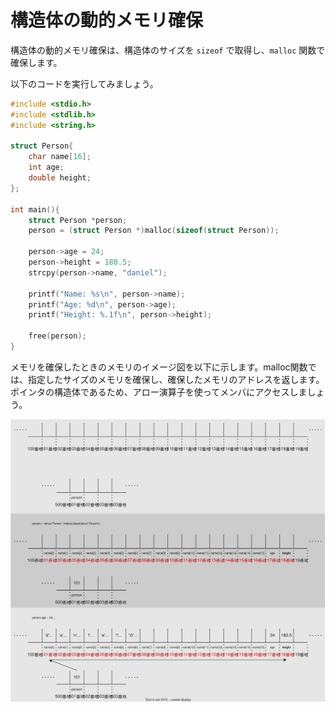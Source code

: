 # 構造体の動的メモリ確保

構造体の動的メモリ確保は、構造体のサイズを `sizeof` で取得し、`malloc` 関数で確保します。

以下のコードを実行してみましょう。

```c
#include <stdio.h>
#include <stdlib.h>
#include <string.h>

struct Person{
    char name[16];
    int age;
    double height;
};

int main(){
    struct Person *person;
    person = (struct Person *)malloc(sizeof(struct Person));

    person->age = 24;
    person->height = 180.5;
    strcpy(person->name, "daniel");

    printf("Name: %s\n", person->name);
    printf("Age: %d\n", person->age);
    printf("Height: %.1f\n", person->height);

    free(person);
}
```

メモリを確保したときのメモリのイメージ図を以下に示します。malloc関数では、指定したサイズのメモリを確保し、確保したメモリのアドレスを返します。ポインタの構造体であるため、アロー演算子を使ってメンバにアクセスしましょう。

![メモリの確保](2.svg)
